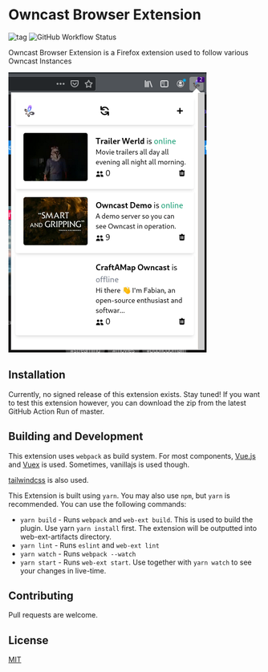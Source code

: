 # Owncast Browser Extension 

![tag](https://img.shields.io/github/v/tag/craftamap/owncast-browser-extension?style=flat-square) ![GitHub Workflow Status](https://img.shields.io/github/workflow/status/craftamap/owncast-browser-extension/build?style=flat-square)

Owncast Browser Extension is a Firefox extension used to follow various
Owncast Instances

![Screenshot](.github/screenshot.png)

## Installation

Currently, no signed release of this extension exists. Stay tuned!
If you want to test this extension however, you can download the zip
from the latest GitHub Action Run of master.

## Building and Development

This extension uses `webpack` as build system. For most components, [Vue.js](https://vuejs.org/)
and [Vuex](https://vuex.vuejs.org/) is used. Sometimes, vanillajs is used though.

[tailwindcss](https://tailwindcss.com/) is also used.

This Extension is built using `yarn`. You may also use `npm`, but `yarn` is 
recommended. You can use the following commands:

- `yarn build` - Runs `webpack` and `web-ext build`.
  This is used to build the plugin. Use yarn `yarn install` 
  first. The extension will be outputted into web-ext-artifacts directory.
- `yarn lint` - Runs `eslint` and `web-ext lint`
- `yarn watch` - Runs `webpack --watch`
- `yarn start` - Runs `web-ext start`. Use together with `yarn watch` to see
  your changes in live-time.

## Contributing

Pull requests are welcome.

## License

[MIT](https://choosealicense.com/licenses/mit/)

